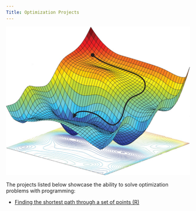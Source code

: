 ```yaml
---
Title: Optimization Projects
---
```


![Optimization Picture](/pics/optimization.jpeg)

The projects listed below showcase the ability to solve optimization problems with programming:

- [Finding the shortest path through a set of points (R)](/optimization/shortestpath/reilly-m5_for_git_output.nb.html)
